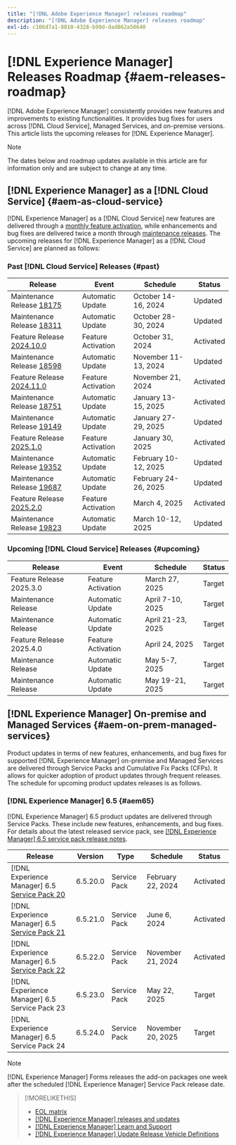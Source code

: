 ```yaml
---
title: "[!DNL Adobe Experience Manager] releases roadmap"
description: "[!DNL Adobe Experience Manager] releases roadmap"
exl-id: c106d7a1-8810-4328-b99d-dad862a50640
---
```


# [!DNL Experience Manager] Releases Roadmap {#aem-releases-roadmap}

[!DNL Adobe Experience Manager] consistently provides new features and improvements to existing functionalities. It provides bug fixes for users across [!DNL Cloud Service], Managed Services, and on-premise versions. This article lists the upcoming releases for [!DNL Experience Manager].

>[!NOTE]
>
>The dates below and roadmap updates available in this article are for information only and are subject to change at any time.

## [!DNL Experience Manager] as a [!DNL Cloud Service] {#aem-as-cloud-service}

[!DNL Experience Manager] as a [!DNL Cloud Service] new features are delivered through a [monthly feature activation](https://experienceleague.adobe.com/en/docs/experience-manager-cloud-service/content/release-notes/release-notes/release-notes-current), while enhancements and bug fixes are delivered twice a month through [maintenance releases](https://experienceleague.adobe.com/en/docs/experience-manager-cloud-service/content/release-notes/maintenance/latest).
The upcoming releases for [!DNL Experience Manager] as a [!DNL Cloud Service] are planned as follows:

### Past [!DNL Cloud Service] Releases {#past}

| Release |Event |Schedule |Status |
|---|---|---|---|
| Maintenance Release [18175](https://experienceleague.adobe.com/en/docs/experience-manager-cloud-service/content/release-notes/maintenance/2024/2024-10-0#release-18175)|Automatic Update|October 14-16, 2024|Updated|
| Maintenance Release [18311](https://experienceleague.adobe.com/en/docs/experience-manager-cloud-service/content/release-notes/maintenance/2024/2024-10-0#18311)|Automatic Update|October 28-30, 2024|Updated|
| Feature Release [2024.10.0](https://experienceleague.adobe.com/en/docs/experience-manager-cloud-service/content/release-notes/release-notes/2024/release-notes-2024-10-0)|Feature Activation|October 31, 2024 |Activated|
| Maintenance Release [18598](https://experienceleague.adobe.com/en/docs/experience-manager-cloud-service/content/release-notes/maintenance/2024/2024-11-0)|Automatic Update|November 11-13, 2024|Updated|
| Feature Release [2024.11.0](https://experienceleague.adobe.com/en/docs/experience-manager-cloud-service/content/release-notes/release-notes/2024/release-notes-2024-11-0) |Feature Activation|November 21, 2024 |Activated|
| Maintenance Release [18751](https://experienceleague.adobe.com/en/docs/experience-manager-cloud-service/content/release-notes/maintenance/2025/2025-1-0#18751)|Automatic Update|January 13-15, 2025|Activated|
| Maintenance Release [19149](https://experienceleague.adobe.com/en/docs/experience-manager-cloud-service/content/release-notes/maintenance/2025/2025-1-0#19149)|Automatic Update|January 27-29, 2025|Updated|
| Feature Release [2025.1.0](https://experienceleague.adobe.com/en/docs/experience-manager-cloud-service/content/release-notes/release-notes/2025/release-notes-2025-1-0) |Feature Activation|January 30, 2025 |Activated|
| Maintenance Release [19352](https://experienceleague.adobe.com/en/docs/experience-manager-cloud-service/content/release-notes/maintenance/2025/2025-2-0#19352)|Automatic Update|February 10-12, 2025|Updated|
| Maintenance Release [19687](https://experienceleague.adobe.com/en/docs/experience-manager-cloud-service/content/release-notes/maintenance/2025/2025-2-0#19687)|Automatic Update|February 24-26, 2025|Updated|
| Feature Release [2025.2.0](https://experienceleague.adobe.com/en/docs/experience-manager-cloud-service/content/release-notes/release-notes/release-notes-current) |Feature Activation|March 4, 2025 |Activated|
| Maintenance Release [19823](https://experienceleague.adobe.com/en/docs/experience-manager-cloud-service/content/release-notes/maintenance/latest)|Automatic Update|March 10-12, 2025|Updated|

### Upcoming [!DNL Cloud Service] Releases {#upcoming}

| Release |Event |Schedule |Status |
|---|---|---|---|
| Feature Release 2025.3.0 |Feature Activation|March 27, 2025 |Target|
| Maintenance Release|Automatic Update|April 7-10, 2025|Target|
| Maintenance Release|Automatic Update|April 21-23, 2025|Target|
| Feature Release 2025.4.0 |Feature Activation|April 24, 2025 |Target|
| Maintenance Release|Automatic Update|May 5-7, 2025|Target|
| Maintenance Release|Automatic Update|May 19-21, 2025|Target|

## [!DNL Experience Manager] On-premise and Managed Services {#aem-on-prem-managed-services}

Product updates in terms of new features, enhancements, and bug fixes for supported [!DNL Experience Manager] on-premise and Managed Services are delivered through Service Packs and Cumulative Fix Packs (CFPs). It allows for quicker adoption of product updates through frequent releases. The schedule for upcoming product updates releases is as follows.

### [!DNL Experience Manager] 6.5 {#aem65}

[!DNL Experience Manager] 6.5 product updates are delivered through Service Packs. These include new features, enhancements, and bug fixes. For details about the latest released service pack, see [[!DNL Experience Manager] 6.5 service pack release notes](https://experienceleague.adobe.com/en/docs/experience-manager-65/content/release-notes/release-notes).

| Release | Version | Type | Schedule | Status |
|---|---|---|---|---|
| [!DNL Experience Manager] 6.5 [Service Pack 20](https://experienceleague.adobe.com/en/docs/experience-manager-65/content/release-notes/service-pack/6-5-20)|6.5.20.0 | Service Pack | February 22, 2024 | Activated |
| [!DNL Experience Manager] 6.5 [Service Pack 21](https://experienceleague.adobe.com/en/docs/experience-manager-65/content/release-notes/service-pack/6-5-21) |6.5.21.0 | Service Pack | June 6, 2024 | Activated |
| [!DNL Experience Manager] 6.5 [Service Pack 22](https://experienceleague.adobe.com/en/docs/experience-manager-65/content/release-notes/release-notes) |6.5.22.0 | Service Pack | November 21, 2024 | Activated |
| [!DNL Experience Manager] 6.5 Service Pack 23 |6.5.23.0 | Service Pack | May 22, 2025 | Target |
| [!DNL Experience Manager] 6.5 Service Pack 24 |6.5.24.0 | Service Pack | November 20, 2025 | Target |

>[!NOTE]
>
>[!DNL Experience Manager] Forms releases the add-on packages one week after the scheduled [!DNL Experience Manager] Service Pack release date.

>[!MORELIKETHIS]
>
>* [EOL matrix](https://helpx.adobe.com/support/programs/eol-matrix.html)
>* [[!DNL Experience Manager] releases and updates](https://experienceleague.adobe.com/en/docs/experience-manager-release-information/aem-release-updates/aem-releases-updates)
>* [[!DNL Experience Manager] Learn and Support](https://experienceleague.adobe.com/en/docs/experience-manager-cloud-service)
>* [[!DNL Experience Manager] Update Release Vehicle Definitions](/help/using/update-release-vehicle-definitions.md)
